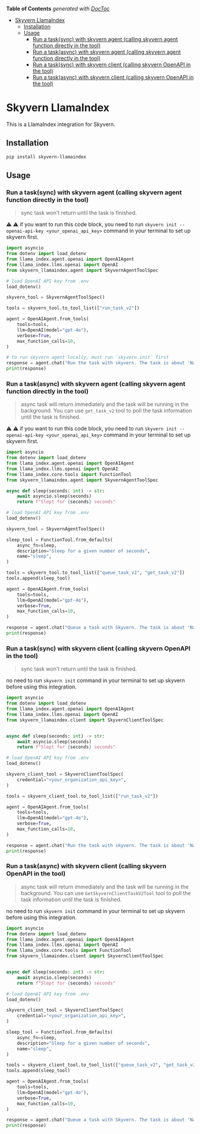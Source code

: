 <!-- START doctoc generated TOC please keep comment here to allow auto update -->
<!-- DON'T EDIT THIS SECTION, INSTEAD RE-RUN doctoc TO UPDATE -->
**Table of Contents**  *generated with [DocToc](https://github.com/thlorenz/doctoc)*

- [Skyvern LlamaIndex](#skyvern-llamaindex)
  - [Installation](#installation)
  - [Usage](#usage)
    - [Run a task(sync) with skyvern agent (calling skyvern agent function directly in the tool)](#run-a-tasksync-with-skyvern-agent-calling-skyvern-agent-function-directly-in-the-tool)
    - [Run a task(async) with skyvern agent (calling skyvern agent function directly in the tool)](#run-a-taskasync-with-skyvern-agent-calling-skyvern-agent-function-directly-in-the-tool)
    - [Run a task(sync) with skyvern client (calling skyvern OpenAPI in the tool)](#run-a-tasksync-with-skyvern-client-calling-skyvern-openapi-in-the-tool)
    - [Run a task(async) with skyvern client (calling skyvern OpenAPI in the tool)](#run-a-taskasync-with-skyvern-client-calling-skyvern-openapi-in-the-tool)

<!-- END doctoc generated TOC please keep comment here to allow auto update -->

# Skyvern LlamaIndex

This is a LlamaIndex integration for Skyvern.

## Installation

```bash
pip install skyvern-llamaindex
```

## Usage

### Run a task(sync) with skyvern agent (calling skyvern agent function directly in the tool)
> sync task won't return until the task is finished.

:warning: :warning: if you want to run this code block, you need to run `skyvern init --openai-api-key <your_openai_api_key>` command in your terminal to set up skyvern first.


```python
import asyncio
from dotenv import load_dotenv
from llama_index.agent.openai import OpenAIAgent
from llama_index.llms.openai import OpenAI
from skyvern_llamaindex.agent import SkyvernAgentToolSpec

# load OpenAI API key from .env
load_dotenv()

skyvern_tool = SkyvernAgentToolSpec()

tools = skyvern_tool.to_tool_list(["run_task_v2"])

agent = OpenAIAgent.from_tools(
    tools=tools,
    llm=OpenAI(model="gpt-4o"),
    verbose=True,
    max_function_calls=10,
)

# to run skyvern agent locally, must run `skyvern init` first
response = agent.chat("Run the task with skyvern. The task is about 'Navigate to the Hacker News homepage and get the top 3 posts.'")
print(response)
```

### Run a task(async) with skyvern agent (calling skyvern agent function directly in the tool)
> async task will return immediately and the task will be running in the background. You can use `get_task_v2` tool to poll the task information until the task is finished.

:warning: :warning: if you want to run this code block, you need to run `skyvern init --openai-api-key <your_openai_api_key>` command in your terminal to set up skyvern first.

```python
import asyncio
from dotenv import load_dotenv
from llama_index.agent.openai import OpenAIAgent
from llama_index.llms.openai import OpenAI
from llama_index.core.tools import FunctionTool
from skyvern_llamaindex.agent import SkyvernAgentToolSpec

async def sleep(seconds: int) -> str:
    await asyncio.sleep(seconds)
    return f"Slept for {seconds} seconds"

# load OpenAI API key from .env
load_dotenv()

skyvern_tool = SkyvernAgentToolSpec()

sleep_tool = FunctionTool.from_defaults(
    async_fn=sleep,
    description="Sleep for a given number of seconds",
    name="sleep",
)

tools = skyvern_tool.to_tool_list(["queue_task_v2", "get_task_v2"])
tools.append(sleep_tool)

agent = OpenAIAgent.from_tools(
    tools=tools,
    llm=OpenAI(model="gpt-4o"),
    verbose=True,
    max_function_calls=10,
)

response = agent.chat("Queue a task with Skyvern. The task is about 'Navigate to the Hacker News homepage and get the top 3 posts.' Then, get this task information until it's completed. The task information re-get interval should be 60s.")
print(response)

```

### Run a task(sync) with skyvern client (calling skyvern OpenAPI in the tool)
> sync task won't return until the task is finished.

no need to run `skyvern init` command in your terminal to set up skyvern before using this integration.

```python
import asyncio
from dotenv import load_dotenv
from llama_index.agent.openai import OpenAIAgent
from llama_index.llms.openai import OpenAI
from skyvern_llamaindex.client import SkyvernClientToolSpec


async def sleep(seconds: int) -> str:
    await asyncio.sleep(seconds)
    return f"Slept for {seconds} seconds"

# load OpenAI API key from .env
load_dotenv()

skyvern_client_tool = SkyvernClientToolSpec(
    credential="<your_organization_api_key>",
)

tools = skyvern_client_tool.to_tool_list(["run_task_v2"])

agent = OpenAIAgent.from_tools(
    tools=tools,
    llm=OpenAI(model="gpt-4o"),
    verbose=True,
    max_function_calls=10,
)

response = agent.chat("Run the task with skyvern. The task is about 'Navigate to the Hacker News homepage and get the top 3 posts.'")
print(response)

```

### Run a task(async) with skyvern client (calling skyvern OpenAPI in the tool)
> async task will return immediately and the task will be running in the background. You can use `GetSkyvernClientTaskV2Tool` tool to poll the task information until the task is finished.

no need to run `skyvern init` command in your terminal to set up skyvern before using this integration.

```python
import asyncio
from dotenv import load_dotenv
from llama_index.agent.openai import OpenAIAgent
from llama_index.llms.openai import OpenAI
from llama_index.core.tools import FunctionTool
from skyvern_llamaindex.client import SkyvernClientToolSpec


async def sleep(seconds: int) -> str:
    await asyncio.sleep(seconds)
    return f"Slept for {seconds} seconds"

# load OpenAI API key from .env
load_dotenv()

skyvern_client_tool = SkyvernClientToolSpec(
    credential="<your_organization_api_key>",
)

sleep_tool = FunctionTool.from_defaults(
    async_fn=sleep,
    description="Sleep for a given number of seconds",
    name="sleep",
)

tools = skyvern_client_tool.to_tool_list(["queue_task_v2", "get_task_v2"])
tools.append(sleep_tool)

agent = OpenAIAgent.from_tools(
    tools=tools,
    llm=OpenAI(model="gpt-4o"),
    verbose=True,
    max_function_calls=10,
)

response = agent.chat("Queue a task with Skyvern. The task is about 'Navigate to the Hacker News homepage and get the top 3 posts.' Then, get this task information until it's completed. The task information re-get interval should be 60s.")
print(response)

```